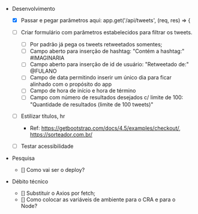 - Desenvolvimento
  - [x] Passar e pegar parâmetros aqui: app.get('/api/tweets', (req, res) => {
  - [ ] Criar formulário com parâmetros estabelecidos para filtrar os tweets.
    - [ ] Por padrão já pega os tweets retweetados somentes;
    - [ ] Campo aberto para inserção de hashtag: "Contém a hashtag:" #IMAGINARIA
    - [ ] Campo aberto para inserção de id de usuário: "Retweetado de:" @FULANO
    - [ ] Campo de data permitindo inserir um único dia para ficar alinhado com o propósito do app
    - [ ] Campo de hora de início e hora de término
    - [ ] Campo com número de resultados desejados c/ limite de 100: "Quantidade de resultados (limite de 100 tweets)"
  - [ ] Estilizar títulos, hr
    - Ref: https://getbootstrap.com/docs/4.5/examples/checkout/, https://sorteador.com.br/
  - [ ] Testar acessibilidade


- Pesquisa
  - [] Como vai ser o deploy?

- Débito técnico
  - [] Substituir o Axios por fetch;
  - [] Como colocar as variáveis de ambiente para o CRA e para o Node?